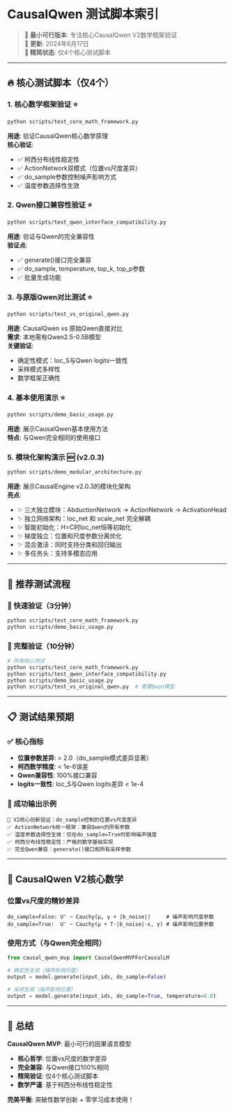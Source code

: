 # CausalQwen 测试脚本索引

> **🎯 最小可行版本**: 专注核心CausalQwen V2数学框架验证  
> **📅 更新**: 2024年6月17日  
> **🚀 精简状态**: 仅4个核心测试脚本

---

## 🔥 核心测试脚本（仅4个）

### 1. 核心数学框架验证 ⭐
```bash
python scripts/test_core_math_framework.py
```
**用途**: 验证CausalQwen核心数学原理  
**核心验证**:
- ✅ 柯西分布线性稳定性 
- ✅ ActionNetwork双模式（位置vs尺度差异）
- ✅ do_sample参数控制噪声影响方式
- ✅ 温度参数选择性生效

### 2. Qwen接口兼容性验证 ⭐
```bash
python scripts/test_qwen_interface_compatibility.py
```
**用途**: 验证与Qwen的完全兼容性  
**验证点**: 
- ✅ generate()接口完全兼容
- ✅ do_sample, temperature, top_k, top_p参数
- ✅ 批量生成功能

### 3. 与原版Qwen对比测试 ⭐
```bash
python scripts/test_vs_original_qwen.py
```
**用途**: CausalQwen vs 原始Qwen直接对比  
**需求**: 本地需有Qwen2.5-0.5B模型  
**关键验证**:
- 确定性模式：loc_S与Qwen logits一致性
- 采样模式多样性
- 数学框架正确性

### 4. 基本使用演示 ⭐
```bash
python scripts/demo_basic_usage.py
```
**用途**: 展示CausalQwen基本使用方法  
**特点**: 与Qwen完全相同的使用接口

### 5. 模块化架构演示 🆕 (v2.0.3)
```bash
python scripts/demo_modular_architecture.py
```
**用途**: 展示CausalEngine v2.0.3的模块化架构  
**亮点**:
- ✨ 三大独立模块：AbductionNetwork → ActionNetwork → ActivationHead
- ✨ 独立网络架构：loc_net 和 scale_net 完全解耦
- ✨ 智能初始化：H=C时loc_net恒等初始化
- ✨ 梯度独立：位置和尺度参数分离优化
- ✨ 混合激活：同时支持分类和回归输出
- ✨ 多任务头：支持多模态应用

---

## 🎯 推荐测试流程

### 🚀 快速验证（3分钟）
```bash
python scripts/test_core_math_framework.py
python scripts/demo_basic_usage.py
```

### 🔬 完整验证（10分钟）
```bash
# 所有核心测试
python scripts/test_core_math_framework.py
python scripts/test_qwen_interface_compatibility.py  
python scripts/demo_basic_usage.py
python scripts/test_vs_original_qwen.py  # 需要Qwen模型
```

---

## 📋 测试结果预期

### ✅ 核心指标

- **位置参数差异**: > 2.0（do_sample模式差异显著）
- **柯西数学精度**: < 1e-6误差
- **Qwen兼容性**: 100%接口兼容
- **logits一致性**: loc_S与Qwen logits差异 < 1e-4

### 🎯 成功输出示例
```
🎯 V2核心创新验证：do_sample控制的位置vs尺度差异
✅ ActionNetwork统一框架：兼容Qwen的所有参数
✅ 温度参数选择性生效：仅在do_sample=True时影响噪声强度
✅ 柯西分布线性稳定性：严格的数学基础实现
✅ 完全Qwen兼容：generate()接口和所有采样参数
```

---

## 🧮 CausalQwen V2核心数学

### 位置vs尺度的精妙差异
```
do_sample=False: U' ~ Cauchy(μ, γ + |b_noise|)     # 噪声影响尺度参数  
do_sample=True:  U' ~ Cauchy(μ + T·|b_noise|·ε, γ) # 噪声影响位置参数
```

### 使用方式（与Qwen完全相同）
```python
from causal_qwen_mvp import CausalQwenMVPForCausalLM

# 确定性生成（噪声影响尺度）
output = model.generate(input_ids, do_sample=False)

# 采样生成（噪声影响位置） 
output = model.generate(input_ids, do_sample=True, temperature=0.8)
```

---

## 🎉 总结

**CausalQwen MVP**: 最小可行的因果语言模型
- **核心哲学**: 位置vs尺度的数学差异
- **完全兼容**: 与Qwen接口100%相同
- **精简验证**: 仅4个核心测试脚本
- **数学严谨**: 基于柯西分布线性稳定性

**完美平衡**: 突破性数学创新 + 零学习成本使用！